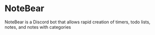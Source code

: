 # NoteBear
NoteBear is a Discord bot that allows rapid creation of timers, todo lists, notes, and notes with categories
